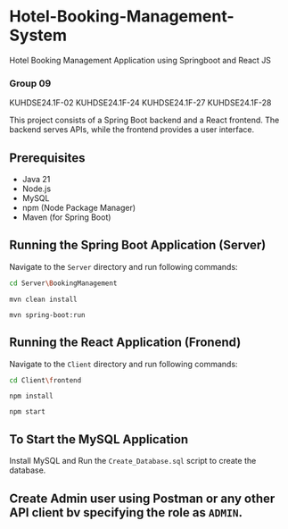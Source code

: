 # Hotel-Booking-Management-System
Hotel Booking Management Application using Springboot and React JS


### Group 09
KUHDSE24.1F-02
KUHDSE24.1F-24
KUHDSE24.1F-27
KUHDSE24.1F-28

This project consists of a Spring Boot backend and a React frontend. The backend serves APIs, while the frontend provides a user interface.

## Prerequisites

- Java 21 
- Node.js
- MySQL
- npm (Node Package Manager)
- Maven (for Spring Boot)

## Running the Spring Boot Application (Server)

Navigate to the `Server` directory and run following commands:

   ```bash
   cd Server\BookingManagement
   ```
   ```
   mvn clean install
   ```
   ```
   mvn spring-boot:run
   ```

## Running the React Application (Fronend)

Navigate to the `Client` directory and run following commands:

```bash
cd Client\frontend
```
```
npm install
```
```
npm start
```

## To Start the MySQL Application

Install MySQL and Run the `Create_Database.sql` script to create the database.

## Create Admin user using Postman or any other API client bv specifying the role as `ADMIN`.

